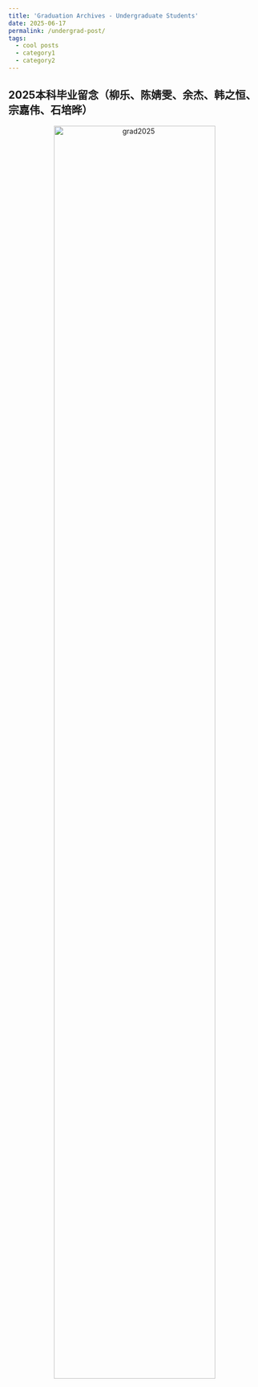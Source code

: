 ```yaml
---
title: 'Graduation Archives - Undergraduate Students'
date: 2025-06-17
permalink: /undergrad-post/
tags:
  - cool posts
  - category1
  - category2
---
```



## 2025本科毕业留念（柳乐、陈婧雯、余杰、韩之恒、宗嘉伟、石培晔）
<div style="text-align: center">
    <img src="../images/graduation/2025undergrad.jpg"  alt="grad2025" width="80%" height="auto"/>
</div>
